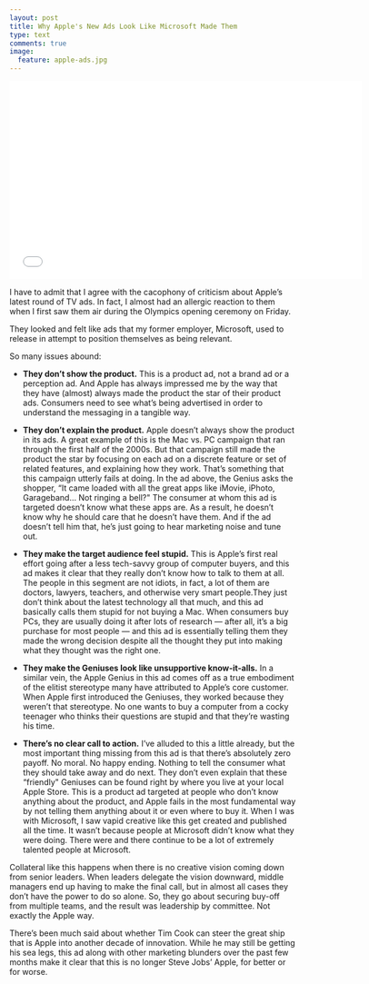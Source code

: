 ```yaml
---
layout: post
title: Why Apple's New Ads Look Like Microsoft Made Them
type: text
comments: true
image:
  feature: apple-ads.jpg
---
```

<iframe width="620" height="349" src="//www.youtube.com/embed/CMcrw8WTWSs" frameborder="0" allowfullscreen></iframe>

I have to admit that I agree with the cacophony of criticism about Apple’s latest round of TV ads. In fact, I almost had an allergic reaction to them when I first saw them air during the Olympics opening ceremony on Friday.

They looked and felt like ads that my former employer, Microsoft, used to release in attempt to position themselves as being relevant. 

So many issues abound:

- **They don’t show the product.** This is a product ad, not a brand ad or a perception ad. And Apple has always impressed me by the way that they have (almost) always made the product the star of their product ads. Consumers need to see what’s being advertised in order to understand the messaging in a tangible way. 
 
- **They don’t explain the product.** Apple doesn’t always show the product in its ads. A great example of this is the Mac vs. PC campaign that ran through the first half of the 2000s. But that campaign still made the product the star by focusing on each ad on a discrete feature or set of related features, and explaining how they work. That’s something that this campaign utterly fails at doing. In the ad above, the Genius asks the shopper, “It came loaded with all the great apps like iMovie, iPhoto, Garageband… Not ringing a bell?" The consumer at whom this ad is targeted doesn’t know what these apps are. As a result, he doesn’t know why he should care that he doesn’t have them. And if the ad doesn’t tell him that, he’s just going to hear marketing noise and tune out.
 
- **They make the target audience feel stupid.** This is Apple’s first real effort going after a less tech-savvy group of computer buyers, and this ad makes it clear that they really don’t know how to talk to them at all. The people in this segment are not idiots, in fact, a lot of them are doctors, lawyers, teachers, and otherwise very smart people.They just don’t think about the latest technology all that much, and this ad basically calls them stupid for not buying a Mac. When consumers buy PCs, they are usually doing it after lots of research — after all, it’s a big purchase for most people — and this ad is essentially telling them they made the wrong decision despite all the thought they put into making what they thought was the right one.
 
- **They make the Geniuses look like unsupportive know-it-alls.** In a similar vein, the Apple Genius in this ad comes off as a true embodiment of the elitist stereotype many have attributed to Apple’s core customer. When Apple first introduced the Geniuses, they worked because they weren’t that stereotype. No one wants to buy a computer from a cocky teenager who thinks their questions are stupid and that they’re wasting his time. 
 
- **There’s no clear call to action.** I’ve alluded to this a little already, but the most important thing missing from this ad is that there’s absolutely zero payoff. No moral. No happy ending. Nothing to tell the consumer what they should take away and do next. They don’t even explain that these “friendly" Geniuses can be found right by where you live at your local Apple Store. This is a product ad targeted at people who don’t know anything about the product, and Apple fails in the most fundamental way by not telling them anything about it or even where to buy it.
When I was with Microsoft, I saw vapid creative like this get created and published all the time. It wasn’t because people at Microsoft didn’t know what they were doing. There were and there continue to be a lot of extremely talented people at Microsoft.

Collateral like this happens when there is no creative vision coming down from senior leaders. When leaders delegate the vision downward, middle managers end up having to make the final call, but in almost all cases they don’t have the power to do so alone. So, they go about securing buy-off from multiple teams, and the result was leadership by committee. Not exactly the Apple way.

There’s been much said about whether Tim Cook can steer the great ship that is Apple into another decade of innovation. While he may still be getting his sea legs, this ad along with other marketing blunders over the past few months make it clear that this is no longer Steve Jobs’ Apple, for better or for worse.